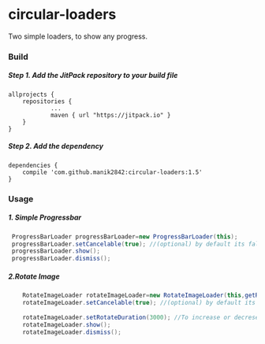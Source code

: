 # circular-loaders
Two simple loaders, to show any progress.

### Build
##### Step 1. Add the JitPack repository to your build file
```build
allprojects {
	repositories {
			...
			maven { url "https://jitpack.io" }
	}
}
```

##### Step 2. Add the dependency
```build
dependencies {
	compile 'com.github.manik2842:circular-loaders:1.5'
}
```

### Usage
##### 1. Simple Progressbar
```java
 ProgressBarLoader progressBarLoader=new ProgressBarLoader(this);
 progressBarLoader.setCancelable(true); //(optional) by default its false
 progressBarLoader.show();
 progressBarLoader.dismiss();
```

##### 2.Rotate Image 
```java
	RotateImageLoader rotateImageLoader=new RotateImageLoader(this,getResources().getDrawable(R.drawable.loaderImage));
	rotateImageLoader.setCancelable(true); //(optional) by default its false
	
	rotateImageLoader.setRotateDuration(3000); //To increase or decrese speed of rotation(optional) by default its 1000
	rotateImageLoader.show();
	rotateImageLoader.dismiss();
```
